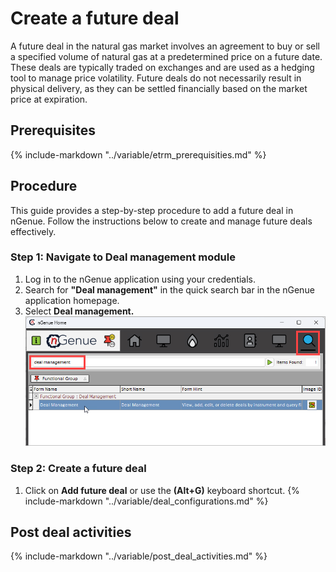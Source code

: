 # Create a future deal

A future deal in the natural gas market involves an agreement to buy or sell a specified volume of natural gas at a predetermined price on a future date. These deals are typically traded on exchanges and are used as a hedging tool to manage price volatility. Future deals do not necessarily result in physical delivery, as they can be settled financially based on the market price at expiration.

## Prerequisites

{% include-markdown "../variable/etrm_prerequisities.md" %}

## Procedure

This guide provides a step-by-step procedure to add a future deal in nGenue. Follow the instructions below to create and manage future deals effectively.

### Step 1: Navigate to Deal management module

1. Log in to the nGenue application using your credentials.
2. Search for **"Deal management"** in the quick search bar in the nGenue application homepage.
3. Select **Deal management.**
![alt text](./images/deal_management_search_bar.png)

### Step 2: Create a future deal

1. Click on **Add future deal** or use the **(Alt+G)** keyboard shortcut.
{% include-markdown "../variable/deal_configurations.md" %}

## Post deal activities

{% include-markdown "../variable/post_deal_activities.md" %}